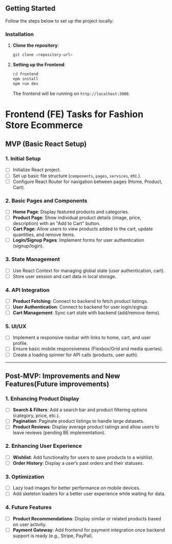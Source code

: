 ## Getting Started

Follow the steps below to set up the project locally:
### Installation

1. **Clone the repository**:

    ```bash
    git clone <repository-url>
    ```

2. **Setting up the Frontend**:

    ```bash
    cd frontend
    npm install
    npm run dev
    ```

    The frontend will be running on `http://localhost:3000`.

# Frontend (FE) Tasks for Fashion Store Ecommerce

## MVP (Basic React Setup)

### 1. Initial Setup
- [ ] Initialize React project.
- [ ] Set up basic file structure (`components`, `pages`, `services`, etc.).
- [ ] Configure React Router for navigation between pages (Home, Product, Cart).

### 2. Basic Pages and Components
- [ ] **Home Page**: Display featured products and categories.
- [ ] **Product Page**: Show individual product details (image, price, description) with an "Add to Cart" button.
- [ ] **Cart Page**: Allow users to view products added to the cart, update quantities, and remove items.
- [ ] **Login/Signup Pages**: Implement forms for user authentication (signup/login).
  
### 3. State Management
- [ ] Use React Context for managing global state (user authentication, cart).
- [ ] Store user session and cart data in local storage.

### 4. API Integration
- [ ] **Product Fetching**: Connect to backend to fetch product listings.
- [ ] **User Authentication**: Connect to backend for user login/signup.
- [ ] **Cart Management**: Sync cart state with backend (add/remove items).

### 5. UI/UX
- [ ] Implement a responsive navbar with links to home, cart, and user profile.
- [ ] Ensure basic mobile responsiveness (Flexbox/Grid and media queries).
- [ ] Create a loading spinner for API calls (products, user auth).

---

## Post-MVP: Improvements and New Features(Future improvements)

### 1. Enhancing Product Display
- [ ] **Search & Filters**: Add a search bar and product filtering options (category, price, etc.).
- [ ] **Pagination**: Paginate product listings to handle large datasets.
- [ ] **Product Reviews**: Display average product ratings and allow users to leave reviews (pending BE implementation).

### 2. Enhancing User Experience
- [ ] **Wishlist**: Add functionality for users to save products to a wishlist.
- [ ] **Order History**: Display a user’s past orders and their statuses.

### 3. Optimization
- [ ] Lazy load images for better performance on mobile devices.
- [ ] Add skeleton loaders for a better user experience while waiting for data.

### 4. Future Features
- [ ] **Product Recommendations**: Display similar or related products based on user activity.
- [ ] **Payment Gateway**: Add frontend for payment integration once backend support is ready (e.g., Stripe, PayPal).
